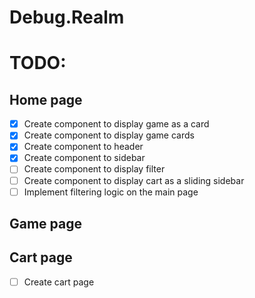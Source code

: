 # Debug.Realm

# TODO:

## Home page

- [x] Create component to display game as a card
- [x] Create component to display game cards
- [x] Create component to header
- [x] Create component to sidebar
- [ ] Create component to display filter
- [ ] Create component to display cart as a sliding sidebar
- [ ] Implement filtering logic on the main page

## Game page

## Cart page

- [ ] Create cart page
